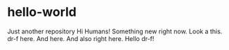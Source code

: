 # hello-world
Just another repository
Hi Humans!
Something new right now.
Look a this.
dr-f here.
And here.
And also right here.
Hello dr-f!
